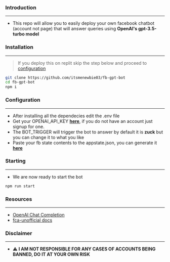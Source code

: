 ### Introduction
------------
 - This repo will allow you to easily deploy your own facebook chatbot (account not page) that will answer queries using **OpenAI's gpt-3.5-turbo model**


### Installation
------------
> If you deploy this on replit skip the step below and proceed to [configuration](#configuraton "configuration")
```bash
git clone https://github.com/itsmenewbie03/fb-gpt-bot
cd fb-gpt-bot
npm i
```
### Configuration
------------
- After installing all the dependecies edit the .env file
- Get your OPENAI_API_KEY **[here](https://platform.openai.com/account/api-keys "here")**, if you do not have an account just signup for one.
- The BOT_TRIGGER will trigger the bot to answer by default it is **zuck** but you can change it to what you like
- Paste your fb state contents to the appstate.json, you can generate it **[here](https://github.com/c3cbot/c3c-fbstate "here")**

### Starting
------------
- We are now ready to start the bot
```bash
npm run start
```

### Resources
------------
- [OpenAI Chat Completion](https://platform.openai.com/docs/guides/chat "OpenAI Chat Completion")
- [fca-unofficial docs](https://github.com/VangBanLaNhat/fca-unofficial/blob/master/DOCS.md "fca-unofficial docs")

### Disclaimer
------------
- ⚠️ **I AM NOT RESPONSIBLE FOR ANY CASES OF ACCOUNTS BEING BANNED, DO IT AT YOUR OWN RISK**